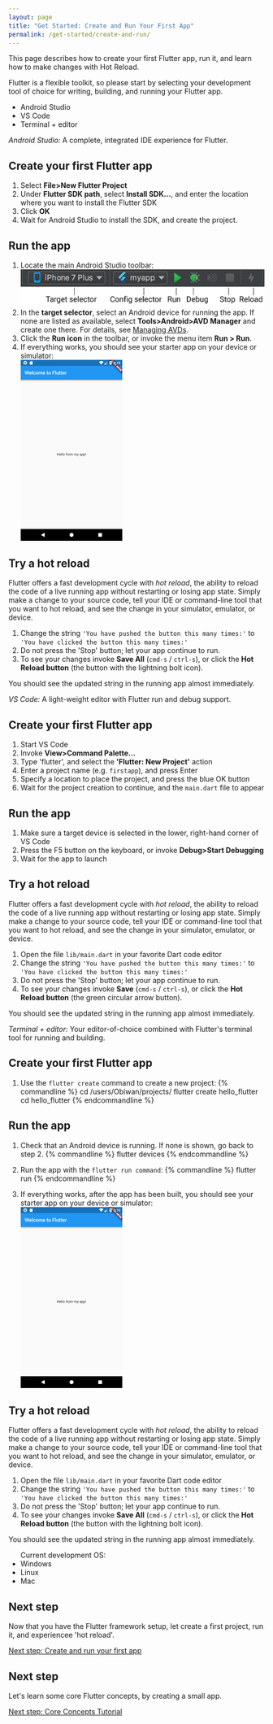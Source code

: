 ```yaml
---
layout: page
title: "Get Started: Create and Run Your First App"
permalink: /get-started/create-and-run/
---
```


This page describes how to create your first Flutter app, run it, and learn
how to make changes with Hot Reload.

Flutter is a flexible toolkit, so please start by selecting your development
tool of choice for writing, building, and running your Flutter app.

<ul class="tabs__top-bar">
    <li class="tab-link current" data-tab="tab-install-androidsstudio">Android Studio</li>
    <li class="tab-link" data-tab="tab-install-vscode">VS Code</li>
    <li class="tab-link" data-tab="tab-install-terminal">Terminal + editor</li>
</ul>

<div id="tab-install-androidsstudio" class="tabs__content current" markdown="1">

*Android Studio:* A complete, integrated IDE experience for Flutter. 

## Create your first Flutter app

   1. Select **File>New Flutter Project**
   1. Under **Flutter SDK path**, select **Install SDK...**, and enter the
      location where you want to install the Flutter SDK
   1. Click **OK**
   1. Wait for Android Studio to install the SDK, and create the project.

## Run the app

   1. Locate the main Android Studio toolbar:<br>
      ![Main IntelliJ toolbar](/images/intellij/main-toolbar.png)
   1. In the **target selector**, select an Android device for running the app.
      If none are listed as available, select **Tools>Android>AVD Manager** and
      create one there. For details, see [Managing
      AVDs](https://developer.android.com/studio/run/managing-avds.html).
   1. Click the **Run icon** in the toolbar, or invoke the menu item **Run >
      Run**.
   1. If everything works, you should see your starter app on your device or
      simulator:<br>
      ![Starter App on Android](/images/flutter-starter-app-android.png)

## Try a hot reload

Flutter offers a fast development cycle with _hot reload_, the ability to reload
the code of a live running app without restarting or losing app state. Simply
make a change to your source code, tell your IDE or command-line tool that you
want to hot reload, and see the change in your simulator, emulator, or device.

  1. Change the string `'You have pushed the button this many times:'` to `'You
     have clicked the button this many times:'`
  1. Do not press the 'Stop' button; let your app continue to run.
  1. To see your changes invoke **Save All** (`cmd-s` / `ctrl-s`), or click the
     **Hot Reload button** (the button with the lightning bolt icon).

You should see the updated string in the running app almost immediately.

</div>

<div id="tab-install-vscode" class="tabs__content" markdown="1">

*VS Code:* A light-weight editor with Flutter run and debug support.

## Create your first Flutter app

  1. Start VS Code
  1. Invoke **View>Command Palette...**
  1. Type 'flutter', and select the **'Flutter: New Project'** action
  1. Enter a project name (e.g. `firstapp`), and press Enter
  1. Specify a location to place the project, and press the blue OK button
  1. Wait for the project creation to continue, and the `main.dart` file to appear 

## Run the app

  1. Make sure a target device is selected in the lower, right-hand corner of VS Code
  1. Press the F5 button on the keyboard, or invoke **Debug>Start Debugging**
  1. Wait for the app to launch

## Try a hot reload

Flutter offers a fast development cycle with _hot reload_, the ability to reload
the code of a live running app without restarting or losing app state. Simply
make a change to your source code, tell your IDE or command-line tool that you
want to hot reload, and see the change in your simulator, emulator, or device.

  1. Open the file `lib/main.dart` in your favorite Dart code editor
  1. Change the string `'You have pushed the button this many times:'` to `'You
     have clicked the button this many times:'`
  1. Do not press the 'Stop' button; let your app continue to run.
  1. To see your changes invoke **Save** (`cmd-s` / `ctrl-s`), or click the
     **Hot Reload button** (the green circular arrow button).

You should see the updated string in the running app almost immediately.

</div>

<div id="tab-install-terminal" class="tabs__content" markdown="1">

*Terminal + editor:* Your editor-of-choice combined with Flutter's terminal tool
for running and building.

## Create your first Flutter app

   1. Use the `flutter create` command to create a new project:
   {% commandline %}
   cd /users/Obiwan/projects/
   flutter create hello_flutter
   cd hello_flutter
   {% endcommandline %}

## Run the app

   1. Check that an Android device is running. If none is shown, go back to step 2.
   {% commandline %}
   flutter devices
   {% endcommandline %}
   1. Run the app with the `flutter run command`:
   {% commandline %}
   flutter run
   {% endcommandline %}

   1. If everything works, after the app has been built, you should see your
      starter app on your device or simulator:<br>
      ![Starter App on Android](/images/flutter-starter-app-android.png)

## Try a hot reload

Flutter offers a fast development cycle with _hot reload_, the ability to reload
the code of a live running app without restarting or losing app state. Simply
make a change to your source code, tell your IDE or command-line tool that you
want to hot reload, and see the change in your simulator, emulator, or device.

  1. Open the file `lib/main.dart` in your favorite Dart code editor
  1. Change the string `'You have pushed the button this many times:'` to `'You
     have clicked the button this many times:'`
  1. Do not press the 'Stop' button; let your app continue to run.
  1. To see your changes invoke **Save All** (`cmd-s` / `ctrl-s`), or click the
     **Hot Reload button** (the button with the lightning bolt icon).

You should see the updated string in the running app almost immediately.

<ul class="ostabs__top-bar">Current development OS:
    <li class="ostab-link" data-tab="tab-install-windows">Windows</li>
    <li class="ostab-link" data-tab="tab-install-linux">Linux</li>
    <li class="ostab-link" data-tab="tab-install-mac">Mac</li>
</ul>

</div>

## Next step

Now that you have the Flutter framework setup, let create a first project,
run it, and experiencee 'hot reload'.

[Next step: Create and run your first app](/get-started/create-and-run/)




## Next step

Let's learn some core Flutter concepts, by creating a small app.

[Next step: Core Concepts Tutorial](/get-started/core-concepts/)
